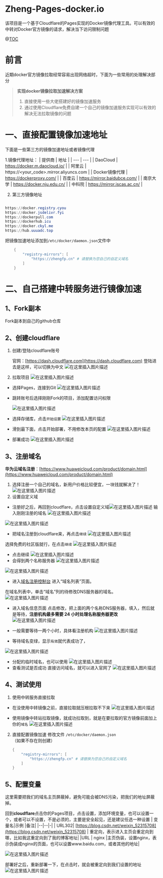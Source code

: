 # Zheng-Pages-docker.io
该项目是一个基于Cloudflare的Pages实现的Docker镜像代理工具。可以有效的中转对Docker官方镜像的请求，解决当下访问限制问题



@[TOC](目录)
# 前言

近期docker官方镜像拉取经常容易出现网络超时，下面为一些常用的处理解决部分

> **实现docker镜像拉取加速解决方案**
> 1. 直接使用一些大佬搭建好的镜像加速服务
> 2. 通过使用Cloudflare免费自建一个自己的镜像加速服务实现可以有效的解决无法拉取镜像的问题


# 一、直接配置镜像加速地址
下面是一些第三方的镜像加速地址或者镜像代理

1.镜像代理地址：
| 提供商 | 	地址 |
| --- | --- |
| DaoCloud | https://docker.m.daocloud.io/ |
| 阿里云 | https://<your_code>.mirror.aliyuncs.com |
| Docker镜像代理 | https://dockerproxy.com/ |
| 百度云 | https://mirror.baidubce.com/ |
| 南京大学 | https://docker.nju.edu.cn/ |
| 中科院 | https://mirror.iscas.ac.cn/ |


2. 第三方镜像地址
```powershell

https://docker.registry.cyou
https://docker.jsdelivr.fyi
https://dockerpull.com
https://dockerhub.icu
https://docker.ckyl.me
https://hub.uuuadc.top
```


把镜像加速地址添加到`/etc/docker/daemon.json`文件中

```powershell
	{
	    "registry-mirrors": [
	        "https://zhengfp.cn" # 请替换为您自己的自定义域名
	    ]
	}
```

# 二、自己搭建中转服务进行镜像加速
## 1、Fork副本
Fork副本到自己的github仓库


## 2、创建cloudflare
1. 创建/登陆cloudflare账号

	官网：[https://dash.cloudflare.com](https://dash.cloudflare.com)
	登陆进去是这样，可以切换为中文
![在这里插入图片描述](https://i-blog.csdnimg.cn/direct/29f1e7d164cd46c9a70b5717c6098dcb.png)

2. 拉取项目
![在这里插入图片描述](https://i-blog.csdnimg.cn/direct/46a00be0091d4060a3ed6b18a9a149ff.png)
- 选择Pages，连接到Git
![在这里插入图片描述](https://i-blog.csdnimg.cn/direct/6e6396657ac14f5cb6ca4cde126e34e8.png)
- 跳转账号后选择刚刚Fork的项目，添加配置访问权限

	![在这里插入图片描述](https://i-blog.csdnimg.cn/direct/3deb859fe7cf4439a5530b47c1ec6508.png)
- 选择存储库，点击`开始设置`
![在这里插入图片描述](https://i-blog.csdnimg.cn/direct/21ef4ac679b84bf1a14179493c797cb6.png)

- 滑到最下面，点击开始部署，不用修改本页的配置
![在这里插入图片描述](https://i-blog.csdnimg.cn/direct/1c172485aef54b18a992bfed19e3fb66.png)
- 部署成功
![在这里插入图片描述](https://i-blog.csdnimg.cn/direct/6ee644204fa0411f8d3764270fd666aa.png)





## 3、注册域名


**华为云域名注册**：[https://www.huaweicloud.com/product/domain.html](https://www.huaweicloud.com/product/domain.html)

1. 选择注册一个自己的域名，新用户价格比较便宜，一块钱就解决了！
![在这里插入图片描述](https://i-blog.csdnimg.cn/direct/7dd20f0d8ec74bd3b212777ddda60051.png)
2. 设置自定义域
- 注册好之后，再回到cloudflare，点击设置自定义域![在这里插入图片描述](https://i-blog.csdnimg.cn/direct/0c6af764f0d947acbc27c3b5f3161cfd.png)
输入刚刚注册的域名
![在这里插入图片描述](https://i-blog.csdnimg.cn/direct/7aa026004f374ec3acd359f945b3bac0.png)

![在这里插入图片描述](https://i-blog.csdnimg.cn/direct/a1a37a483d854af8b63b2cf88439f18d.png)

- 把域名注册到cloudflare来，再点击`继续`
![在这里插入图片描述](https://i-blog.csdnimg.cn/direct/22f32f9662f448e7a202f767a5be274e.png)



选择免费的社区版就行，在点击`继续`
![在这里插入图片描述](https://i-blog.csdnimg.cn/direct/50bf4af0b14244d3ac675e94a90d5e66.png)
- 点击继续
![在这里插入图片描述](https://i-blog.csdnimg.cn/direct/e18006354ca54042bfb588af4a74d67a.png)
- 会得到两个名称服务器
![在这里插入图片描述](https://i-blog.csdnimg.cn/direct/9bfc6790b9de4428b33e41d3e7789031.png)



![在这里插入图片描述](https://i-blog.csdnimg.cn/direct/a99f01732f1c487b918abf60de3c0f45.png)


- 进入[域名注册控制台](https://console.huaweicloud.com/domain/?region=cn-north-4#/domain/list)
进入“域名列表”页面。

在域名列表中，单击“域名”列的待修改DNS服务器的域名。
![在这里插入图片描述](https://i-blog.csdnimg.cn/direct/6a9aafeab6124f0d8b2e0a89ebad36e3.png)
- 进入域名信息页面
点击修改，把上面的两个名称DNS服务器，填入，然后就是等待，**注册机构最多需要 24 小时处理名称服务器更改**
![在这里插入图片描述](https://i-blog.csdnimg.cn/direct/ef902c19b3ca4d098d83ff6f6876613a.png)

- 一般需要等待一两个小时，具体看注册机构
![在这里插入图片描述](https://i-blog.csdnimg.cn/direct/2ede8df777d94633b4b35805c95ee835.png)

- 等待域名变绿，显示`有效`就代表成功了，

![在这里插入图片描述](https://i-blog.csdnimg.cn/direct/f1c53b9a55dd4147af63680bc222b411.png)

- 分配的临时域名，也可以使用
![在这里插入图片描述](https://i-blog.csdnimg.cn/direct/ed250752ac2448878b8c83ab0e0457e8.png)
- 查看测试是否成功
直接访问域名，就可以进入官网了
![在这里插入图片描述](https://i-blog.csdnimg.cn/direct/141b241369774a08965a9dd10092be7d.png)

## 4、测试使用
1. 使用中转服务直接拉取
- 在没使用中转镜像之前，直接拉取就压根拉取不下来
![在这里插入图片描述](https://i-blog.csdnimg.cn/direct/c7f6eaf377a848f5b7b26606ccedb96b.png)


- 使用镜像中转站拉取镜像，就成功拉取到，就是在要拉取的官方镜像前面加上你的`域名`
![在这里插入图片描述](https://i-blog.csdnimg.cn/direct/0333f764bdf04da296b486f06ac42ebb.png)


2. 直接配置镜像加速
修改文件 `/etc/docker/daemon.json`（如果不存在则创建）

	```powershell
	{
	    "registry-mirrors": [
	        "https://zhengfp.cn" # 请替换为您自己的自定义域名
	    ]
	}
	```

## 5、配置变量
这里需要把我们的域名主页屏蔽掉，避免可能会被DNS污染，把我们的地址屏蔽掉。

回到**cloudflare**点击你的Pages项目，点击设置，添加环境变量，也可以设置一个，或者可以不设置，不是必须的，主要是安全起见，还是建议任选一种设置
|  变量名|示例  |备注|
|--|--|-|
| URL302| [https://blog.csdn.net/weixin_52315708](https://blog.csdn.net/weixin_52315708) | 重定向，表示进入主页会重定向到哪，比如我这重定向到了我的博客地址|
|URL  | nginx |主页伪装，设置nginx，表示伪装成nginx的页面，也可以设置www.baidu.com，或者其他的地址|

![在这里插入图片描述](https://i-blog.csdnimg.cn/direct/8a0829db5c8c4bf38306f2bdeffedeb6.png)

部署好之后，重新部署一下，在点击时，就会被重定向到我们设置的地址
![在这里插入图片描述](https://i-blog.csdnimg.cn/direct/531bc39c74d94f40b472eb7e10dee9b9.png)
